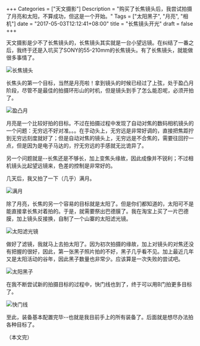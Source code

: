 +++
Categories = ["天文摄影"]
Description = "购买了长焦镜头后，我尝试拍摄了月亮和太阳，不算成功，但这是一个开始。"
Tags = ["太阳黑子", "月亮", "相机"]
date = "2017-05-03T12:12:41+08:00"
title = "长焦镜头开光"
draft = false
+++

天文摄影是少不了长焦镜头的，长焦镜头其实就是一台小望远镜。在纠结了一番之后，我终于还是入坑买了SONY的55-210mm的长焦镜头。有了长焦镜头，就能做很多事情了。

<!--more-->

![长焦镜头](/images/camera_with_new_lens.jpg)

长焦头的第一个目标，当然是月亮啦！拿到镜头的时候已经过了上弦，处于盈凸月阶段，尽管不是最佳的拍摄环形山的时机，但是镜头到手了怎么能忍呢，必须开拍了。

![盈凸月](/images/waxing_gibbous_moon.jpg)

月亮是一个比较好拍的目标。不过在拍摄过程中发现了自动对焦的数码相机镜头的一个问题：无穷远不好对准。。。在手动头上，无穷远是非常好调的，直接把焦距拧到无穷远刻度就好了；但是自动对焦的镜头上，无穷远是不合焦的，需要往回拧一点，但是因为是电子马达的，拧无穷远的手感就无比诡异了。

另一个问题就是--长焦还是不够长，加上变焦头缘故，因此成像并不锐利；不过相机镜头比起望远镜来，色差的控制是非常好的。

‍几天后，我又拍了一下（几乎）满月。

![满月](/images/almost_full_moon.jpg)

除了月亮，长焦的另一个容易的目标就是太阳了。但是你们都知道的，太阳可不是能直接拿长焦对着拍的。于是，就需要祭出巴德膜了。我在淘宝上买了一片巴德膜，加上镜头反接换，自制了一个山寨的太阳滤光镜。

![太阳滤光镜](/images/solar_filter.jpg)

做好了滤镜，我就马上去拍太阳了。因为初次拍摄的缘故，加上对镜头的对焦还没有把握的很好，因此，第一张黑子照片拍的不好，黑子几乎看不见。加上最近几年又是太阳活动的谷年，因此黑子数量也非常少。应该算是一次失败的尝试吧。

![太阳黑子](/images/my_first_sun_spot.jpg)

在我不断尝试新的拍摄目标的过程中，快门线也到了，终于可以用B门拍更多目标了。

![快门线](/images/shutter_remote_control_cord.jpg)

至此，装备基本配置完毕--也就是我目前手上的所有装备了。后面就是想尽办法拍各种目标了。

（本文完）